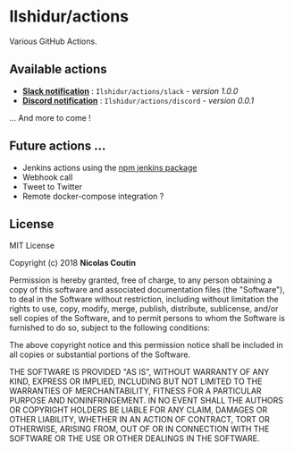 # Ilshidur/actions

Various GitHub Actions.

## Available actions

* **[Slack notification](/slack)** : `Ilshidur/actions/slack` - *version 1.0.0*
* **[Discord notification](/discord)** : `Ilshidur/actions/discord` - *version 0.0.1*

... And more to come !

## Future actions ...

- Jenkins actions using the [npm jenkins package](https://www.npmjs.com/package/jenkins)
- Webhook call
- Tweet to Twitter
- Remote docker-compose integration ?

## License

MIT License

Copyright (c) 2018 **Nicolas Coutin**

Permission is hereby granted, free of charge, to any person obtaining a copy
of this software and associated documentation files (the "Software"), to deal
in the Software without restriction, including without limitation the rights
to use, copy, modify, merge, publish, distribute, sublicense, and/or sell
copies of the Software, and to permit persons to whom the Software is
furnished to do so, subject to the following conditions:

The above copyright notice and this permission notice shall be included in all
copies or substantial portions of the Software.

THE SOFTWARE IS PROVIDED "AS IS", WITHOUT WARRANTY OF ANY KIND, EXPRESS OR
IMPLIED, INCLUDING BUT NOT LIMITED TO THE WARRANTIES OF MERCHANTABILITY,
FITNESS FOR A PARTICULAR PURPOSE AND NONINFRINGEMENT. IN NO EVENT SHALL THE
AUTHORS OR COPYRIGHT HOLDERS BE LIABLE FOR ANY CLAIM, DAMAGES OR OTHER
LIABILITY, WHETHER IN AN ACTION OF CONTRACT, TORT OR OTHERWISE, ARISING FROM,
OUT OF OR IN CONNECTION WITH THE SOFTWARE OR THE USE OR OTHER DEALINGS IN THE
SOFTWARE.
